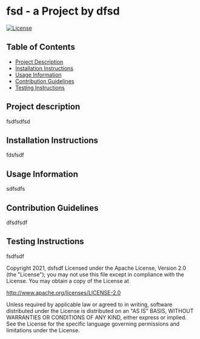# fsd - a Project by dfsd
[![License](https://img.shields.io/badge/License-Apache_2.0-blue.svg)](https://opensource.org/licenses/Apache-2.0)

## Table of Contents
- [Project Description](#project-description)
- [Installation Instructions](#installation-instructions)
- [Usage Information](#usage-information)
- [Contribution Guidelines](#contribution-guidelines)
- [Testing Instructions](#testing-instructions)

<a name='project-description'></a> 
## Project description
fsdfsdfsd

<a name='installation-instructions'></a>
## Installation Instructions
fdsfsdf

<a name='usage-information'></a>
## Usage Information
sdfsdfs

<a name='contribution-guidelines'></a>
## Contribution Guidelines
dfsdfsdf

<a name='testing-instructions'></a>
## Testing Instructions
fsdfsdf

Copyright 2021, dsfsdf
Licensed under the Apache License, Version 2.0 (the "License");
you may not use this file except in compliance with the License.
You may obtain a copy of the License at

http://www.apache.org/licenses/LICENSE-2.0

Unless required by applicable law or agreed to in writing, software
distributed under the License is distributed on an "AS IS" BASIS,
WITHOUT WARRANTIES OR CONDITIONS OF ANY KIND, either express or implied.
See the License for the specific language governing permissions and
limitations under the License.